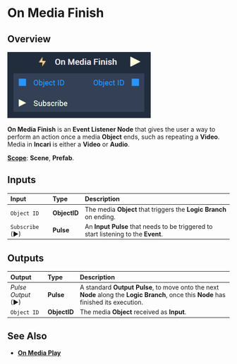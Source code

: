# On Media Finish

## Overview

![The On Media Finish Node.](../../../.gitbook/assets/onmediafinish.png)

**On Media Finish** is an **Event Listener Node** that gives the user a way to perform an action once a media **Object** ends, such as repeating a **Video**. Media in **Incari** is either a **Video** or **Audio**. 

[**Scope**](../../overview.md#scopes): **Scene**, **Prefab**.


## Inputs

| Input | Type | Description |
|:---|:---|:---|
|`Object ID` | **ObjectID** | The media **Object** that triggers the **Logic Branch** on ending. |
| `Subscribe` (►)|**Pulse** | An **Input Pulse** that needs to be triggered to start listening to the **Event**. |



## Outputs

| Output | Type | Description |
| :--- | :--- | :--- |
| _Pulse Output_ \(►\) | **Pulse** | A standard **Output Pulse**, to move onto the next **Node** along the **Logic Branch**, once this **Node** has finished its execution. |
| `Object ID` | **ObjectID** | The media **Object** received as **Input**. |

## See Also

* [**On Media Play**](onmediaplay.md)

